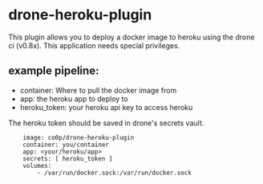 drone-heroku-plugin
===================

This plugin allows you to deploy a docker image to heroku using the drone ci (v0.8x). This application needs special privileges. 

example pipeline:
-----------------

 * container: Where to pull the docker image from
 * app: the heroku app to deploy to
 * heroku_token: your heroku api key to access heroku  

The heroku token should be saved in drone's secrets vault.

```deploy:
    image: co0p/drone-heroku-plugin
    container: you/container
    app: <your/heroku/app>
    secrets: [ heroku_token ]
    volumes:
        - /var/run/docker.sock:/var/run/docker.sock
```